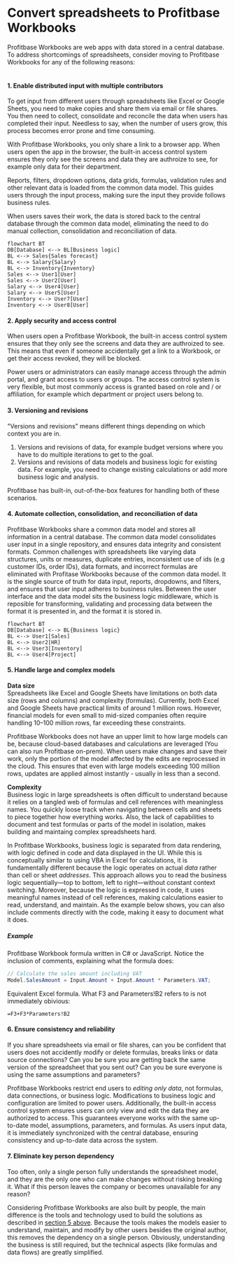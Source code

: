 # Convert spreadsheets to Profitbase Workbooks

Profitbase Workbooks are web apps with data stored in a central database.
To address shortcomings of spreadsheets, consider moving to Profitbase Workbooks for any of the following reasons:  
<br/>   

#### 1. Enable distributed input with multiple contributors
To get input from different users through spreadsheets like Excel or Google Sheets, you need to make copies and share them via email or file shares. You then need to collect, consolidate and reconcile the data when users has completed their input. Needless to say, when the number of users grow, this process becomes error prone and time consuming.

With Profitbase Workbooks, you only share a link to a browser app. When users open the app in the browser, the built-in access control system ensures they only see the screens and data they are authroize to see, for example only data for their department.  

Reports, filters, dropdown options, data grids, formulas, validation rules and other relevant data is loaded from the common data model. This guides users through the input process, making sure the input they provide follows business rules.

When users saves their work, the data is stored back to the central database through the common data model, eliminating the need to do manual collection, consolidation and reconciliation of data. 

```mermaid
flowchart BT
DB[Database] <--> BL[Business logic]
BL <--> Sales{Sales forecast}
BL <--> Salary{Salary}
BL <--> Inventory{Inventory}
Sales <--> User1[User]
Sales <--> User2[User]
Salary <--> User4[User]
Salary <--> User5[User]
Inventory <--> User7[User]
Inventory <--> User8[User]
```

#### 2. Apply security and access control
When users open a Profitbase Workbook, the built-in access control system ensures that they only see the screens and data they are authroized to see. This means that even if someone accidentally get a link to a Workbook, or get their access revoked, they will be blocked. 

Power users or administrators can easily manage access through the admin portal, and grant access to users or groups. The access control system is very flexible, but most commonly access is granted based on role and / or affiliation, for example which department or project users belong to.

#### 3. Versioning and revisions
"Versions and revisions" means different things depending on which context you are in. 
1) Versions and revisions of data, for example budget versions where you have to do multiple iterations to get to the goal.
2) Versions and revisions of data models and business logic for existing data. For example, you need to change existing calculations or add more business logic and analysis. 

Profitbase has built-in, out-of-the-box features for handling both of these scenarios.

#### 4. Automate collection, consolidation, and reconciliation of data
Profitbase Workbooks share a common data model and stores all information in a central database. The common data model consolidates user input in a single repository, and ensures data integrity and consistent formats.
Common challenges with spreadsheets like varying data structures, units or measures, duplicate entries, inconsistent use of ids (e.g customer IDs, order IDs), data formats, and incorrect formulas are eliminated with Profitase Workbooks because of the common data model. It is the single source of truth for data input, reports, dropdowns, and filters, and ensures that user input adheres to business rules. Between the user interface and the data model sits the business logic middleware, which is reposible for transforming, validating and processing data between the format it is presented in, and the format it is stored in.  

```mermaid
flowchart BT
DB[Database] <--> BL{Business logic}
BL <--> User1[Sales]
BL <--> User2[HR]
BL <--> User3[Inventory]
BL <--> User4[Project]
```

#### 5. Handle large and complex models
**Data size**  
Spreadsheets like Excel and Google Sheets have limitations on both data size (rows and columns) and complexity (formulas). Currently, both Excel and Google Sheets have practical limits of around 1 million rows. However, financial models for even small to mid-sized companies often require handling 10–100 million rows, far exceeding these constraints.

Profitbase Workbooks does not have an upper limit to how large models can be, because cloud-based databases and calculations are leveraged (You can also run Profitbase on-prem). When users make changes and save their work, only the portion of the model affected by the edits are reprocessed in the cloud. This ensures that even with large models exceeding 100 million rows, updates are applied almost instantly - usually in less than a second.

**Complexity**  
Business logic in large spreadsheets is often difficult to understand because it relies on a tangled web of formulas and cell references with meaningless names. You quickly loose track when navigating between cells and sheets to piece together how everything works. Also, the lack of capabilities to document and test formulas or parts of the model in isolation, makes building and maintaing complex spreadsheets hard.

In Profitbase Workbooks, business logic is separated from data rendering, with logic defined in code and data displayed in the UI. While this is conceptually similar to using VBA in Excel for calculations, it is fundamentally different because the logic operates on actual _data_ rather than cell or sheet _addresses_. This approach allows you to read the business logic sequentially—top to bottom, left to right—without constant context switching. Moreover, because the logic is expressed in code, it uses meaningful names instead of cell references, making calculations easier to read, understand, and maintain. As the example below shows, you can also include comments directly with the code, making it easy to document what it does.

##### Example

Profitbase Workbook formula written in C# or JavaScript. Notice the inclusion of comments, explaining what the formula does:  
```csharp
// Calculate the sales amount including VAT
Model.SalesAmount = Input.Amount + Input.Amount * Parameters.VAT;
```

Equivalent Excel formula. What F3 and Parameters!B2 refers to is not immediately obivious:
```excel
=F3+F3*Parameters!B2
```

#### 6. Ensure consistency and reliability
If you share spreadsheets via email or file shares, can you be confident that users does not accidently modify or delete formulas, breaks links or data source connections? Can you be sure you are getting back the same version of the spreadsheet that you sent out? Can you be sure  everyone is using the same assumptions and parameters?

Profitbase Workbooks restrict end users to _editing only data_, not formulas, data connections, or business logic. Modifications to business logic and configuration are limited to power users. Additionally, the built-in access control system ensures users can only view and edit the data they are authorized to access. This guarantees everyone works with the same up-to-date model, assumptions, parameters, and formulas. As users input data, it is immediately synchronized with the central database, ensuring consistency and up-to-date data across the system.

#### 7. Eliminate key person dependency
Too often, only a single person fully understands the spreadsheet model, and they are the only one who can make changes without risking breaking it. What if this person leaves the company or becomes unavailable for any reason?  

Considering Profitbase Workbooks are also built by people, the main difference is the tools and technology used to build the solutions as described in [section 5 above](#5-handle-large-and-complex-models). Because the tools makes the models easier to understand, maintain, and modify by other users besides the original author, this removes the dependency on a single person. Obviously, understanding the business is still required, but the technical aspects (like formulas and data flows) are greatly simplified. 




